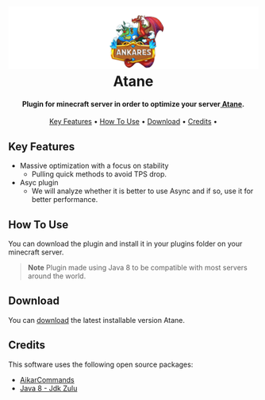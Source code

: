 
<h1 align="center">
  <br>
  <a href="http://ankares.com"><img src="https://github.com/HanielCota/Atane/blob/main/logo.png" alt="Atane" width="950"></a>
  <br>
  Atane
  <br>
</h1>

<h4 align="center">Plugin for minecraft server in order to optimize your server<a href="http:/ankares.com" target="_blank"> Atane</a>.</h4>

<p align="center">
  <a href="#key-features">Key Features</a> •
  <a href="#how-to-use">How To Use</a> •
  <a href="#download">Download</a> •
  <a href="#credits">Credits</a> •
</p>

## Key Features

* Massive optimization with a focus on stability
  - Pulling quick methods to avoid TPS drop.
* Asyc plugin
  - We will analyze whether it is better to use Async and if so, use it for better performance.

## How To Use

You can download the plugin and install it in your plugins folder on your minecraft server.

> **Note**
> Plugin made using Java 8 to be compatible with most servers around the world.


## Download

You can [download](https://github.com/amitmerchant1990/electron-markdownify/releases/tag/v1.2.0) the latest installable version Atane.


## Credits

This software uses the following open source packages:

- [AikarCommands](https://github.com/aikar/commands)
- [Java 8 - Jdk Zulu](https://www.azul.com)


